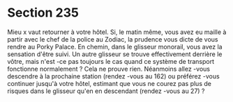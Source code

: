 # Section 235

Mieu x vaut retourner à votre hôtel. Si, le matin même, vous avez
eu maille à partir avec le chef de la police au Zodiac, la prudence
vous dicte de vous rendre au Porky Palace. En chemin, dans le
glisseur monorail, vous avez la sensation d'être suivi. Un autre
glisseur se trouve effectivement derrière le vôtre, mais n'est -ce
pas toujours le cas quand ce système de transport fonctionne
normalement ? Cela ne prouve rien. Néanmoins allez -vous
descendre à la prochaine station (rendez -vous au 162) ou
préférez -vous continuer jusqu'à votre hôtel, estimant que vous ne
courez pas plus de risques dans le glisseur qu'en en descendant
(rendez -vous au 27) ?